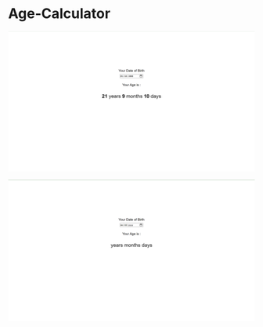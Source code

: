 # Age-Calculator

![[image]](https://github.com/dexterous17/Age-Calculator/blob/main/Screenshot%202022-02-13%20024820.png)

![[image1]](https://github.com/dexterous17/Age-Calculator/blob/main/Screenshot%202022-02-13%20023847.png)
